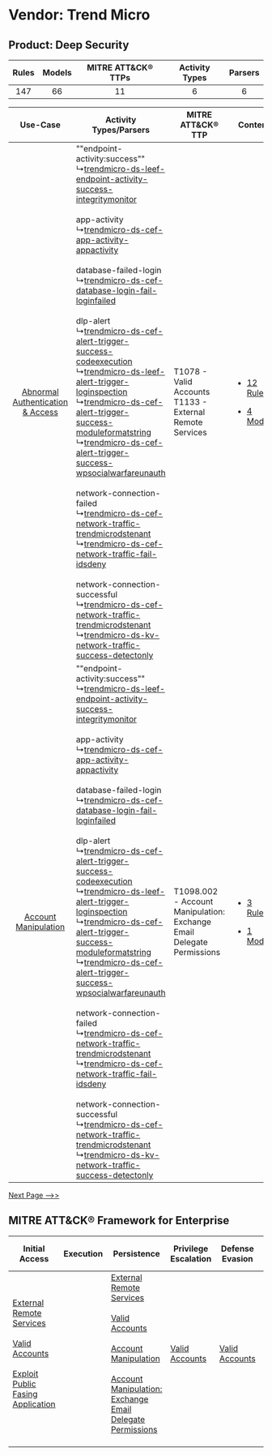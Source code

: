 Vendor: Trend Micro
===================
Product: Deep Security
----------------------
| Rules | Models | MITRE ATT&CK® TTPs | Activity Types | Parsers |
|:-----:|:------:|:------------------:|:--------------:|:-------:|
|  147  |   66   |         11         |       6        |    6    |

|    Use-Case    | Activity Types/Parsers    | MITRE ATT&CK® TTP    | Content    |
|:----:| ---- | ---- | ---- |
| [Abnormal Authentication & Access](../../../UseCases/uc_abnormal_authentication_&_access.md) |  ""endpoint-activity:success""<br> ↳[trendmicro-ds-leef-endpoint-activity-success-integritymonitor](Ps/pC_trendmicrodsleefendpointactivitysuccessintegritymonitor.md)<br><br> app-activity<br> ↳[trendmicro-ds-cef-app-activity-appactivity](Ps/pC_trendmicrodscefappactivityappactivity.md)<br><br> database-failed-login<br> ↳[trendmicro-ds-cef-database-login-fail-loginfailed](Ps/pC_trendmicrodscefdatabaseloginfailloginfailed.md)<br><br> dlp-alert<br> ↳[trendmicro-ds-cef-alert-trigger-success-codeexecution](Ps/pC_trendmicrodscefalerttriggersuccesscodeexecution.md)<br> ↳[trendmicro-ds-leef-alert-trigger-loginspection](Ps/pC_trendmicrodsleefalerttriggerloginspection.md)<br> ↳[trendmicro-ds-cef-alert-trigger-success-moduleformatstring](Ps/pC_trendmicrodscefalerttriggersuccessmoduleformatstring.md)<br> ↳[trendmicro-ds-cef-alert-trigger-success-wpsocialwarfareunauth](Ps/pC_trendmicrodscefalerttriggersuccesswpsocialwarfareunauth.md)<br><br> network-connection-failed<br> ↳[trendmicro-ds-cef-network-traffic-trendmicrodstenant](Ps/pC_trendmicrodscefnetworktraffictrendmicrodstenant.md)<br> ↳[trendmicro-ds-cef-network-traffic-fail-idsdeny](Ps/pC_trendmicrodscefnetworktrafficfailidsdeny.md)<br><br> network-connection-successful<br> ↳[trendmicro-ds-cef-network-traffic-trendmicrodstenant](Ps/pC_trendmicrodscefnetworktraffictrendmicrodstenant.md)<br> ↳[trendmicro-ds-kv-network-traffic-success-detectonly](Ps/pC_trendmicrodskvnetworktrafficsuccessdetectonly.md)<br> | T1078 - Valid Accounts<br>T1133 - External Remote Services<br>    | [<ul><li>12 Rules</li></ul><ul><li>4 Models</li></ul>](RM/r_m_trend_micro_deep_security_Abnormal_Authentication_&_Access.md) |
|    [Account Manipulation](../../../UseCases/uc_account_manipulation.md)    |  ""endpoint-activity:success""<br> ↳[trendmicro-ds-leef-endpoint-activity-success-integritymonitor](Ps/pC_trendmicrodsleefendpointactivitysuccessintegritymonitor.md)<br><br> app-activity<br> ↳[trendmicro-ds-cef-app-activity-appactivity](Ps/pC_trendmicrodscefappactivityappactivity.md)<br><br> database-failed-login<br> ↳[trendmicro-ds-cef-database-login-fail-loginfailed](Ps/pC_trendmicrodscefdatabaseloginfailloginfailed.md)<br><br> dlp-alert<br> ↳[trendmicro-ds-cef-alert-trigger-success-codeexecution](Ps/pC_trendmicrodscefalerttriggersuccesscodeexecution.md)<br> ↳[trendmicro-ds-leef-alert-trigger-loginspection](Ps/pC_trendmicrodsleefalerttriggerloginspection.md)<br> ↳[trendmicro-ds-cef-alert-trigger-success-moduleformatstring](Ps/pC_trendmicrodscefalerttriggersuccessmoduleformatstring.md)<br> ↳[trendmicro-ds-cef-alert-trigger-success-wpsocialwarfareunauth](Ps/pC_trendmicrodscefalerttriggersuccesswpsocialwarfareunauth.md)<br><br> network-connection-failed<br> ↳[trendmicro-ds-cef-network-traffic-trendmicrodstenant](Ps/pC_trendmicrodscefnetworktraffictrendmicrodstenant.md)<br> ↳[trendmicro-ds-cef-network-traffic-fail-idsdeny](Ps/pC_trendmicrodscefnetworktrafficfailidsdeny.md)<br><br> network-connection-successful<br> ↳[trendmicro-ds-cef-network-traffic-trendmicrodstenant](Ps/pC_trendmicrodscefnetworktraffictrendmicrodstenant.md)<br> ↳[trendmicro-ds-kv-network-traffic-success-detectonly](Ps/pC_trendmicrodskvnetworktrafficsuccessdetectonly.md)<br> | T1098.002 - Account Manipulation: Exchange Email Delegate Permissions<br> | [<ul><li>3 Rules</li></ul><ul><li>1 Models</li></ul>](RM/r_m_trend_micro_deep_security_Account_Manipulation.md)    |
[Next Page -->>](2_ds_trend_micro_deep_security.md)

MITRE ATT&CK® Framework for Enterprise
--------------------------------------
| Initial Access                                                                                                                                                                                                                         | Execution | Persistence                                                                                                                                                                                                                                                                                                                                 | Privilege Escalation                                                | Defense Evasion                                                     | Credential Access | Discovery | Lateral Movement | Collection                                                                                                                                                            | Command and Control                                                                                                                                                                                                      | Exfiltration                                                                | Impact |
| -------------------------------------------------------------------------------------------------------------------------------------------------------------------------------------------------------------------------------------- | --------- | ------------------------------------------------------------------------------------------------------------------------------------------------------------------------------------------------------------------------------------------------------------------------------------------------------------------------------------------- | ------------------------------------------------------------------- | ------------------------------------------------------------------- | ----------------- | --------- | ---------------- | --------------------------------------------------------------------------------------------------------------------------------------------------------------------- | ------------------------------------------------------------------------------------------------------------------------------------------------------------------------------------------------------------------------ | --------------------------------------------------------------------------- | ------ |
| [External Remote Services](https://attack.mitre.org/techniques/T1133)<br><br>[Valid Accounts](https://attack.mitre.org/techniques/T1078)<br><br>[Exploit Public Fasing Application](https://attack.mitre.org/techniques/T1190)<br><br> |           | [External Remote Services](https://attack.mitre.org/techniques/T1133)<br><br>[Valid Accounts](https://attack.mitre.org/techniques/T1078)<br><br>[Account Manipulation](https://attack.mitre.org/techniques/T1098)<br><br>[Account Manipulation: Exchange Email Delegate Permissions](https://attack.mitre.org/techniques/T1098/002)<br><br> | [Valid Accounts](https://attack.mitre.org/techniques/T1078)<br><br> | [Valid Accounts](https://attack.mitre.org/techniques/T1078)<br><br> |                   |           |                  | [Email Collection](https://attack.mitre.org/techniques/T1114)<br><br>[Email Collection: Email Forwarding Rule](https://attack.mitre.org/techniques/T1114/003)<br><br> | [Proxy: Multi-hop Proxy](https://attack.mitre.org/techniques/T1090/003)<br><br>[Application Layer Protocol](https://attack.mitre.org/techniques/T1071)<br><br>[Proxy](https://attack.mitre.org/techniques/T1090)<br><br> | [Automated Exfiltration](https://attack.mitre.org/techniques/T1020)<br><br> |        |